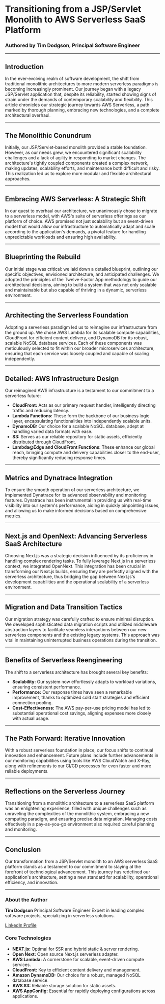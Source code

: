 # Transitioning from a JSP/Servlet Monolith to AWS Serverless SaaS Platform
### Authored by Tim Dodgson, Principal Software Engineer

---

## Introduction
In the ever-evolving realm of software development, the shift from traditional monolithic architectures to more modern serverless paradigms is becoming increasingly prominent. Our journey began with a legacy JSP/Servlet application that, despite its reliability, started showing signs of strain under the demands of contemporary scalability and flexibility. This article chronicles our strategic journey towards AWS Serverless, a path marked by thorough planning, embracing new technologies, and a complete architectural overhaul.

---

## The Monolithic Conundrum
Initially, our JSP/Servlet-based monolith provided a stable foundation. However, as our needs grew, we encountered significant scalability challenges and a lack of agility in responding to market changes. The architecture's tightly coupled components created a complex network, making updates, scalability efforts, and maintenance both difficult and risky. This realization led us to explore more modular and flexible architectural approaches.

---

## Embracing AWS Serverless: A Strategic Shift
In our quest to overhaul our architecture, we unanimously chose to migrate to a serverless model, with AWS's suite of serverless offerings as our platform of choice. AWS promised not just scalability but an event-driven model that would allow our infrastructure to automatically adapt and scale according to the application's demands, a pivotal feature for handling unpredictable workloads and ensuring high availability.

---

## Blueprinting the Rebuild
Our initial stage was critical: we laid down a detailed blueprint, outlining our specific objectives, envisioned architecture, and anticipated challenges. We adopted the principles of the Twelve-Factor App methodology to guide our architectural decisions, aiming to build a system that was not only scalable and maintainable but also capable of thriving in a dynamic, serverless environment.

---

## Architecting the Serverless Foundation
Adopting a serverless paradigm led us to reimagine our infrastructure from the ground up. We chose AWS Lambda for its scalable compute capabilities, CloudFront for efficient content delivery, and DynamoDB for its robust, scalable NoSQL database services. Each of these components was meticulously selected to fit within our broader microservices architecture, ensuring that each service was loosely coupled and capable of scaling independently.

---

## Detailed: AWS Infrastructure Design
Our reimagined AWS infrastructure is a testament to our commitment to a serverless future:
- **CloudFront:** Acts as our primary request handler, intelligently directing traffic and reducing latency.
- **Lambda Functions:** These form the backbone of our business logic layer, encapsulating functionalities into independently scalable units.
- **DynamoDB:** Our choice for a scalable NoSQL database, adept at handling varied data formats with ease.
- **S3:** Serves as our reliable repository for static assets, efficiently distributed through CloudFront.
- **Lambda@Edge and CloudFront Functions:** These enhance our global reach, bringing compute and delivery capabilities closer to the end-user, thereby significantly reducing response times.

---

## Metrics and Dynatrace Integration
To ensure the smooth operation of our serverless architecture, we implemented Dynatrace for its advanced observability and monitoring features. Dynatrace has been instrumental in providing us with real-time visibility into our system's performance, aiding in quickly pinpointing issues, and allowing us to make informed decisions based on comprehensive metrics.

---

## Next.js and OpenNext: Advancing Serverless SaaS Architecture
Choosing Next.js was a strategic decision influenced by its proficiency in handling complex rendering tasks. To fully leverage Next.js in a serverless context, we integrated OpenNext. This integration has been crucial in transforming our Next.js builds, ensuring they are perfectly aligned with the serverless architecture, thus bridging the gap between Next.js's development capabilities and the operational scalability of a serverless environment.

---

## Migration and Data Transition Tactics
Our migration strategy was carefully crafted to ensure minimal disruption. We developed sophisticated data migration scripts and utilized middleware abstraction layers to facilitate seamless interactions between our new serverless components and the existing legacy systems. This approach was vital in maintaining uninterrupted business operations during the transition.

---

## Benefits of Serverless Reengineering
The shift to a serverless architecture has brought several key benefits:
- **Scalability:** Our system now effortlessly adapts to workload variations, ensuring consistent performance.
- **Performance:** Our response times have seen a remarkable improvement, thanks to optimized cold start strategies and efficient connection pooling.
- **Cost-Effectiveness:** The AWS pay-per-use pricing model has led to substantial operational cost savings, aligning expenses more closely with actual usage.

---

## The Path Forward: Iterative Innovation
With a robust serverless foundation in place, our focus shifts to continual innovation and enhancement. Future plans include further advancements in our monitoring capabilities using tools like AWS CloudWatch and X-Ray, along with refinements to our CI/CD processes for even faster and more reliable deployments.

---

## Reflections on the Serverless Journey
Transitioning from a monolithic architecture to a serverless SaaS platform was an enlightening experience, filled with unique challenges such as unraveling the complexities of the monolithic system, embracing a new computing paradigm, and ensuring precise data migration. Managing costs effectively in a pay-as-you-go environment also required careful planning and monitoring.

---

## Conclusion
Our transformation from a JSP/Servlet monolith to an AWS serverless SaaS platform stands as a testament to our commitment to staying at the forefront of technological advancement. This journey has redefined our application's architecture, setting a new standard for scalability, operational efficiency, and innovation.

---

### About the Author
**Tim Dodgson**
Principal Software Engineer
Expert in leading complex software projects, specializing in serverless solutions.

[LinkedIn Profile](#)

### Core Technologies
- **NEXT.js:** Optimal for SSR and hybrid static & server rendering.
- **Open Next:** Open source Next.js serverless adapter.
- **AWS Lambda:** A cornerstone for scalable, event-driven compute services.
- **CloudFront:** Key to efficient content delivery and management.
- **Amazon DynamoDB:** Our choice for a robust, managed NoSQL database service.
- **AWS S3:** Reliable storage solution for static assets.
- **AWS AppConfig:** Essential for rapidly deploying configurations across applications.
